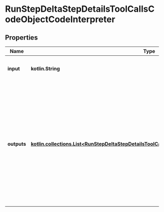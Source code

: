 
# RunStepDeltaStepDetailsToolCallsCodeObjectCodeInterpreter

## Properties
| Name | Type | Description | Notes |
| ------------ | ------------- | ------------- | ------------- |
| **input** | **kotlin.String** | The input to the Code Interpreter tool call. |  [optional] |
| **outputs** | [**kotlin.collections.List&lt;RunStepDeltaStepDetailsToolCallsCodeObjectCodeInterpreterOutputsInner&gt;**](RunStepDeltaStepDetailsToolCallsCodeObjectCodeInterpreterOutputsInner.md) | The outputs from the Code Interpreter tool call. Code Interpreter can output one or more items, including text (&#x60;logs&#x60;) or images (&#x60;image&#x60;). Each of these are represented by a different object type. |  [optional] |



